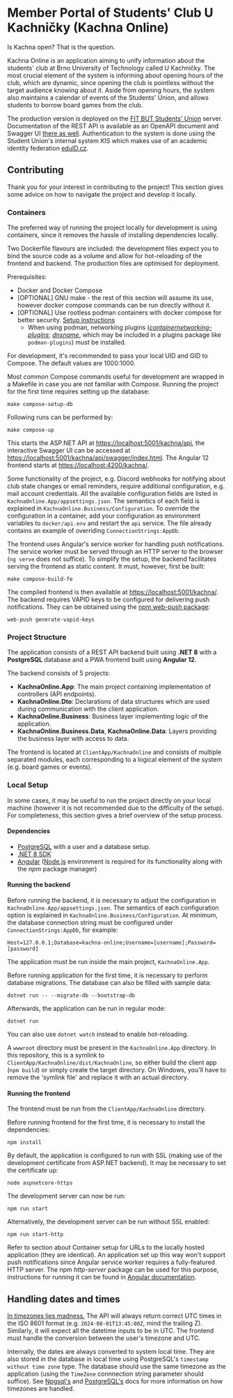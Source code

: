 # Member Portal of Students' Club U Kachničky (Kachna Online)

Is Kachna open? That is the question.

Kachna Online is an application aiming to unify information about the
students' club at Brno University of Technology called U Kachničky.
The most crucial element of the system is informing about opening hours of the club,
which are dynamic, since opening the club is pointless without the target
audience knowing about it.
Aside from opening hours, the system also maintains a calendar of events
of the Students' Union, and allows students to borrow board games from the club.

The production version is deployed on the
[FIT BUT Students' Union](https://www.su.fit.vutbr.cz/kachna/) server.
Documentation of the REST API is available as an OpenAPI document and Swagger UI
[there as well](https://www.su.fit.vutbr.cz/kachna/api/swagger/index.html).
Authentication to the system is done using the Student Union's internal system
*KIS* which makes use of an academic identity federation
[eduID.cz](https://www.eduid.cz/).

## Contributing

Thank you for your interest in contributing to the project!
This section gives some advice on how to navigate the project
and develop it locally.

### Containers

The preferred way of running the project locally for development is using
containers, since it removes the hassle of installing dependencies locally.

Two Dockerfile flavours are included: the development files expect you to bind the source code as a volume and allow for hot-reloading of the frontend and backend. The production files are optimised for deployment.

Prerequisites:
 - Docker and Docker Compose
 - \[OPTIONAL\] GNU make - the rest of this section will assume its use, however docker compose commands can be run directly without it.
 - \[OPTIONAL\] Use rootless podman containers with docker compose for better security. [Setup instructions](https://fedoramagazine.org/use-docker-compose-with-podman-to-orchestrate-containers-on-fedora/)
     - When using podman, networking plugins ([_containernetworking-plugins_](https://github.com/containernetworking/plugins);
       [_dnsname_](https://github.com/containers/dnsname), which may be included in a plugins package like `podman-plugins`) must be installed.

For development, it's recommended to pass your local UID and GID to Compose. The default values are 1000:1000.

Most common Compose commands useful for development are wrapped
in a Makefile in case you are not familiar with Compose.
Running the project for the first time requires setting up the
database:

```
make compose-setup-db
```

Following runs can be performed by:

```
make compose-up
```

This starts the ASP.NET API at
[https://localhost:5001/kachna/api](https://localhost:5001/kachna/api),
the interactive Swagger UI can be accessed at
[https://localhost:5001/kachna/api/swagger/index.html](https://localhost:5001/kachna/api/swagger/index.html).
The Angular 12 frontend starts at
[https://localhost:4200/kachna/](https://localhost:4200/kachna/).

Some functionality of the project, e.g. Discord webhooks for notifying about
club state changes or email reminders, require additional configuration, e.g.
mail account credentials. All the available configuration fields are listed
in `KachnaOnline.App/appsettings.json`. The semantics of each field is explained
in `KachnaOnline.Business/Configuration`. To override the configuration in
a container, add your configuration as environment variables to `docker/api.env`
and restart the `api` service. The file already contains an example of overriding
`ConnectionStrings:AppDb`.

The frontend uses Angular's service worker for handling push notifications.
The service worker must be served through an HTTP server to the browser
(`ng serve` does not suffice). To simplify the setup, the backend facilitates
serving the frontend as static content. It must, however, first be built:

```
make compose-build-fe
```

The compiled frontend is then available at
[https://localhost:5001/kachna/](https://localhost:5001/kachna/).
The backend requires VAPID keys to be configured for delivering push notifications.
They can be obtained using the
[npm web-push package](https://www.npmjs.com/package/web-push):

```
web-push generate-vapid-keys
```

### Project Structure

The application consists of a REST API backend built using **.NET 8**
with a **PostgreSQL** database and a PWA frontend built using **Angular 12**.

The backend consists of 5 projects:

- **KachnaOnline.App**: The main project containing implementation of controllers (API endpoints).
- **KachnaOnline.Dto**: Declarations of data structures which are used during communication with the client application.
- **KachnaOnline.Business**: Business layer implementing logic of the application.
- **KachnaOnline.Business.Data**, **KachnaOnline.Data**: Layers providing the business layer with access to data.

The frontend is located at `ClientApp/KachnaOnline` and consists of multiple separated modules,
each corresponding to a logical element of the system (e.g. board games or events).

### Local Setup

In some cases, it may be useful to run the project directly on your local machine (however it is not recommended due to the difficulty of the setup).
For completeness, this section gives a brief overview of the setup process.

#### Dependencies

- [PostgreSQL](https://www.postgresql.org/download/) with a user and a database setup.
- [.NET 8 SDK](https://dotnet.microsoft.com/download)
- [Angular](https://angular.io/guide/setup-local) ([Node.js](https://nodejs.org/en/download/) environment is required for its functionality along with the *npm* package manager)

#### Running the backend

Before running the backend, it is necessary to adjust the configuration in
`KachnaOnline.App/appsettings.json`. The semantics of each configuration option
is explained in `KachnaOnline.Business/Configuration`. At minimum, the database
connection string must be configured under `ConnectionStrings:AppDb`, for example:

```
Host=127.0.0.1;Database=kachna-online;Username=[username];Password=[password]
```

The application must be run inside the main project, `KachnaOnline.App`.

Before running application for the first time, it is necessary to perform database
migrations. The database can also be filled with sample data:

```
dotnet run -- --migrate-db --bootstrap-db
```

Afterwards, the application can be run in regular mode:

```
dotnet run
```

You can also use `dotnet watch` instead to enable hot-reloading.

A `wwwroot` directory must be present in the `KachnaOnline.App` directory. In this repository, this is a symlink
to `ClientApp/KachnaOnline/dist/KachnaOnline`, so either build the client app (`npm build`) or simply create
the target directory. On Windows, you'll have to remove the 'symlink file' and replace it with an actual directory.

#### Running the frontend

The frontend must be run from the `ClientApp/KachnaOnline` directory.

Before running frontend for the first time, it is necessary to install the
dependencies:

```
npm install
```

By default, the application is configured to run with SSL (making use of
the development certificate from ASP.NET backend). It may be necessary to
set the certificate up:

```
node aspnetcore-https
```

The development server can now be run:

```
npm run start
```

Alternatively, the development server can be run without SSL enabled:

```
npm run start-http
```

Refer to section about Container setup for URLs to the locally hosted application
(they are identical). An application set up this way won't support push
notifications since Angular service worker requires a fully-featured HTTP server.
The npm *http-server* package can be used for this purpose, instructions for
running it can be found in
[Angular documentation](https://angular.io/guide/service-worker-getting-started#service-worker-in-action-a-tour).


## Handling dates and times

[In timezones lies madness.](https://www.youtube.com/watch?v=-5wpm-gesOY) The API will
always return correct UTC times in the ISO 8601 format (e.g. `2024-08-01T13:45:00Z`, mind the trailing Z).
Similarly, it will expect all the datetime inputs to be in UTC. The frontend must handle the conversion
between the user's timezone and UTC.

Internally, the dates are always converted to system local time. They are also stored in the database
in local time using PostgreSQL's `timestamp without time zone` type. The database should use the same
timezone as the application (using the `TimeZone` connnection string parameter should suffice). See
[Npgsql's](https://www.npgsql.org/doc/types/datetime.html) and
[PostgreSQL's](https://www.postgresql.org/docs/current/datatype-datetime.html#DATATYPE-TIMEZONES) docs
for more information on how timezones are handled.
